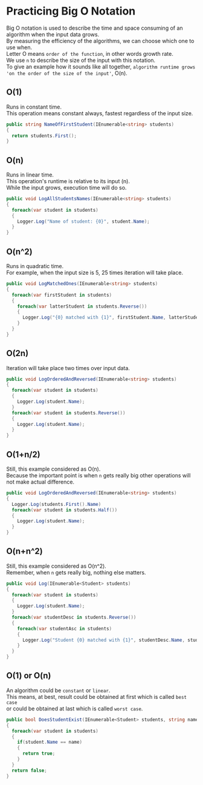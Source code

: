 # Practicing Big O Notation

Big O notation is used to describe the time and space consuming of an algorithm when the input data grows.  
By measuring the efficiency of the algorithms, we can choose which one to use when.  
Letter O means `order of the function`, in other words growth rate.  
We use `n` to describe the size of the input with this notation.  
To give an example how it sounds like all together, `algorithm runtime grows 'on the order of the size of the input'`, O(n).  

## O(1)

Runs in constant time.  
This operation means constant always, fastest regardless of the input size.  

```csharp
public string NameOfFirstStudent(IEnumerable<string> students)
{
  return students.First();
}
```

## O(n)

Runs in linear time.  
This operation's runtime is relative to its input (n).  
While the input grows, execution time will do so.

```csharp
public void LogAllStudentsNames(IEnumerable<string> students)
{
  foreach(var student in students)
  {
    Logger.Log("Name of student: {0}", student.Name);
  }
}
```

## O(n^2)

Runs in quadratic time.  
For example, when the input size is 5, 25 times iteration will take place.

```csharp
public void LogMatchedOnes(IEnumerable<string> students)
{
  foreach(var firstStudent in students)
  {
    foreach(var latterStudent in students.Reverse())
    {
      Logger.Log("{0} matched with {1}", firstStudent.Name, latterStudent.Name);
    }
  }
}
```

## O(2n)

Iteration will take place two times over input data.

```csharp
public void LogOrderedAndReversed(IEnumerable<string> students)
{
  foreach(var student in students)
  {
    Logger.Log(student.Name);
  }
  foreach(var student in students.Reverse())
  {
    Logger.Log(student.Name);
  }
}
```

## O(1+n/2)

Still, this example considered as O(n).  
Because the important point is when `n` gets really big other operations will not make actual difference.

```csharp
public void LogOrderedAndReversed(IEnumerable<string> students)
{
  Logger.Log(students.First().Name)
  foreach(var student in students.Half())
  {
    Logger.Log(student.Name);
  }
}
```

## O(n+n^2)

Still, this example considered as O(n^2).  
Remember, when `n` gets really big, nothing else matters.

```csharp
public void Log(IEnumerable<Student> students)
{
  foreach(var student in students)
  {
    Logger.Log(student.Name);
  }
  foreach(var studentDesc in students.Reverse())
  {
    foreach(var studentAsc in students)
    {
      Logger.Log("Student {0} matched with {1}", studentDesc.Name, studentAsc.Name);
    }
  }
}
```

## O(1) or O(n)

An algorithm could be `constant` or `linear`.  
This means, at best, result could be obtained at first which is called `best case`  
or could be obtained at last which is called `worst case`.

```csharp
public bool DoesStudentExist(IEnumerable<Student> students, string name)
{
  foreach(var student in students)
  {
    if(student.Name == name)
    {
      return true;
    }
  }
  return false;
}
```
